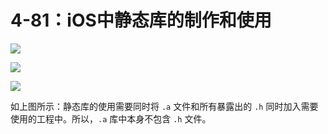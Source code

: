 # 4-81：iOS中静态库的制作和使用

![](https://gitlab.com/kiriha/my-public-pictures/-/raw/main/pictures/2024/06/30_20_57_59_202406302057467.png)

![](https://gitlab.com/kiriha/my-public-pictures/-/raw/main/pictures/2024/06/30_20_58_35_202406302058718.png)

![](https://gitlab.com/kiriha/my-public-pictures/-/raw/main/pictures/2024/06/30_21_1_29_202406302101696.png)

如上图所示：静态库的使用需要同时将 `.a` 文件和所有暴露出的 `.h` 同时加入需要使用的工程中。所以，`.a` 库中本身不包含 `.h` 文件。

